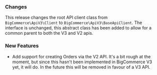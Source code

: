 ### Changes

This release changes the root API client class from `BigCommerce\ApiV3\Client` 
to `BigCommerce\ApiV3\BaseApiClient`. The interface is unchanged, this abstract class
has been added to allow for a common parent to both the V3 and V2 apis.

### New Features

 - Add support for creating Orders via the V2 API. It's a bit rough at the moment,
   but since this hasn't been implemented in BigCommerce V3 yet, it will do. In the future
   this will be removed in favour of a V3 API.
